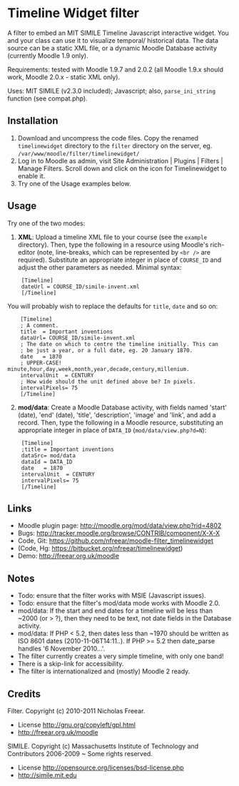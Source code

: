 <!-- -*- markdown -*- -->

Timeline Widget filter
======================

A filter to embed an MIT SIMILE Timeline Javascript interactive widget. You and your class can use it to visualize temporal/ historical data. The data source can be a static XML file, or a dynamic Moodle Database activity (currently Moodle 1.9 only).

Requirements: tested with Moodle 1.9.7 and 2.0.2 (all Moodle 1.9.x should work, Moodle 2.0.x - static XML only).

Uses: MIT SIMILE (v2.3.0 included); Javascript; also, `parse_ini_string` function (see compat.php).

Installation
------------ 
1. Download and uncompress the code files. Copy the renamed `timelinewidget` directory to the `filter` directory on the server,
   eg. `/var/www/moodle/filter/timelinewidget/`
2. Log in to Moodle as admin, visit Site Administration | Plugins | Filters |
 Manage Filters. Scroll down and click on the icon for Timelinewidget to enable it.
3. Try one of the Usage examples below.

Usage
-----
Try one of the two modes:

1. **XML**: Upload a timeline XML file to your course (see the `example` directory).
Then, type the following in a resource using Moodle's rich-editor (note,
line-breaks, which can be represented by `<br />` are required). Substitute an
appropriate integer in place of `COURSE_ID` and adjust the other parameters as needed. Minimal syntax:

        [Timeline]
        dateUrl = COURSE_ID/simile-invent.xml
        [/Timeline]

You will probably wish to replace the defaults for `title`, `date` and so on:

        [Timeline]
        ; A comment.
        title  = Important inventions
        dataUrl= COURSE_ID/simile-invent.xml
        ; The date on which to centre the timeline initially. This can
        ; be just a year, or a full date, eg. 20 January 1870.
        date   = 1870
        ; UPPER-CASE! minute,hour,day,week,month,year,decade,century,millenium.
        intervalUnit  = CENTURY
        ; How wide should the unit defined above be? In pixels.
        intervalPixels= 75
        [/Timeline]

2. **mod/data**: Create a Moodle Database activity, with fields named 'start'
(date), 'end' (date), 'title', 'description', 'image' and 'link', and add a record.
Then, type the following in a Moodle resource, substituting an appropriate
integer in place of `DATA_ID` (`mod/data/view.php?d=N`):

        [Timeline]
        ;title = Important inventions
        dataSrc= mod/data
        dataId = DATA_ID
        date   = 1870
        intervalUnit  = CENTURY
        intervalPixels= 75
        [/Timeline]

Links
-----
* Moodle plugin page: <http://moodle.org/mod/data/view.php?rid=4802>
* Bugs: <http://tracker.moodle.org/browse/CONTRIB/component/X-X-X>
* Code, Git: <https://github.com/nfreear/moodle-filter_timelinewidget>
* (Code, Hg: <https://bitbucket.org/nfreear/timelinewidget>)
* Demo: <http://freear.org.uk/moodle>


Notes
-----
* Todo: ensure that the filter works with MSIE (Javascript issues).
* Todo: ensure that the filter's mod/data mode works with Moodle 2.0.
* mod/data: If the start and end dates for a timeline will be less than ~2000
 (or > ?), then they need to be text, not date fields in the Database activity.
* mod/data: If PHP < 5.2, then dates less than ~1970 should be written as 
 ISO 8601 dates (2010-11-06T14:11..). If PHP >= 5.2 then date_parse handles
 '6 November 2010...'.
* The filter currently creates a very simple timeline, with only one band!
* There is a skip-link for accessibility.
* The filter is internationalized and (mostly) Moodle 2 ready.

Credits
-------
Filter. Copyright (c) 2010-2011 Nicholas Freear.

*  License <http://gnu.org/copyleft/gpl.html>
*  <http://freear.org.uk/moodle>

SIMILE. Copyright (c) Massachusetts Institute of Technology and Contributors 2006-2009 ~ Some rights reserved.

*  License <http://opensource.org/licenses/bsd-license.php>
*  <http://simile.mit.edu>
